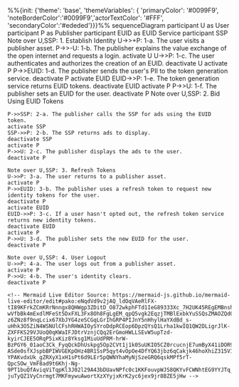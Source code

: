 %%{init: {'theme': 'base', 'themeVariables': { 'primaryColor': '#0099F9', 'noteBorderColor':'#0099F9','actorTextColor': '#FFF', 'secondaryColor':'#ededed'}}}%%
  sequenceDiagram
    participant U as User
    participant P as Publisher
    participant EUID as EUID Service
    participant SSP
    Note over U,SSP: 1. Establish Identity
    U->>+P: 1-a. The user visits a publisher asset.
    P->>-U: 1-b. The publisher explains the value exchange of the open internet and requests a login.
    activate U
    U->>P: 1-c. The user authenticates and authorizes the creation of an EUID.
    deactivate U
    activate P
    P->>EUID: 1-d. The publisher sends the user's PII to the token generation service.
    deactivate P
    activate EUID
    EUID->>P: 1-e. The token generation service returns EUID tokens.
    deactivate EUID
    activate P
    P->>U: 1-f. The publisher sets an EUID for the user.
    deactivate P
    Note over U,SSP: 2. Bid Using EUID Tokens
  
    P->>SSP: 2-a. The publisher calls the SSP for ads using the EUID token.
    activate SSP
    SSP->>P: 2-b. The SSP returns ads to display.
    deactivate SSP
    activate P
    P->>U: 2-c. The publisher displays the ads to the user.
    deactivate P

    Note over U,SSP: 3. Refresh Tokens
    U->>P: 3-a. The user returns to a publisher asset.
    activate P
    P->>EUID: 3-b. The publisher uses a refresh token to request new identity tokens for the user.
    deactivate P
    activate EUID
    EUID->>P: 3-c. If a user hasn't opted out, the refresh token service returns new identity tokens.
    deactivate EUID
    activate P
    P->>U: 3-d. The publisher sets the new EUID for the user.
    deactivate P

    Note over U,SSP: 4. User Logout
    U->>P: 4-a. The user logs out from a publisher asset.
    activate P
    P->>U: 4-b. The user's identity clears.
    deactivate P

    <!-- Mermaid Live Editor Source: https://mermaid-js.github.io/mermaid-live-editor/edit#pako:eNqdVd9v2jAQ_ldOqVAeRlFX-tI89KFrkZCmKRrNnngx8QHWgp3ZDitD_O872wkphFTd1IeG89333Xc_7H2UK45REgEMBnshhU1gH9s1bjBOIF4wg_EQguEH04ItCjR0soe41GLD9O6LKpR2vlc3N_f3k3vnLpXFR6U56vq0PYxZbpV-wVfbBk4mExdlMFeSt5DxFXL3Fx8Oh8FgLgEM_qpQ5vgk2EqzjTMBlExbkYuSSQsZMAOZQd09St1RWi0KYdaXzp-z6ZNz8f9nqLcix67XbJYG4zeSCGqLGrIhGRP4PIJnY5nHhylHaYXdBd_s-uHhk3O5ZiN4WSNUlCFshRHWAIOySYroDdpRCEop6DpzQYsQ1Lrha1kwIQ1QW2DLigrJlK-ZXFFKS29VJUoQ0qKWaIFJDtrVznjCQq2ErGmoHWLLSEvW5upTzd-kyirCJEE5ORqP5ixKiz8Yksg1MiuUdPRM-hrW-BzPGY6_01aoC3Ck_FyqQckDhUskpg5Op2CVt1j1k0SuUKIO5CZ0rcucnjE7umByX41iDOR9sFRBW2lZT4j3Ml2qFvqSTt_PZVeka0soGyyVPurtVdKZvtsRPApOoy_kKuC8-ASde0sfXJspbBPIWVGEKpOHz4BR1SsP5qyt4vOpOe4DfYQ63jbz6qCakjk46hoXhiZ315V1hOkp2m0zjm3ONVZIu8Z_t249lRuP4DsuNdLWtiU77sH4ZGUbOUTVt7b90z3uLjKBun3UNX-YPAKvdxUk_gZRXyX1xH1sPt6d9LEr5pQWNYhaMyNjSzeGRQ6qskMPf5rT-QpcSOw_VmF8ad9t6Khj-Ng-9PT1buQfAviqViTqpKl3J02l29A43bDUavNPfc0c1KKFouvpWJS8QKYvFCWNhtEG9YYJTq_u3u9n5J_XeZTQJ8mlzs-juTyQZ1VyCnrmgt7MKFmywuAwortXzXYyjxKrK2yc6jex9jr8BZE5jHw -->
    
